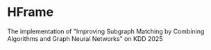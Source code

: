 # HFrame
The implementation of "Improving Subgraph Matching by Combining Algorithms and Graph Neural Networks" on KDD 2025
